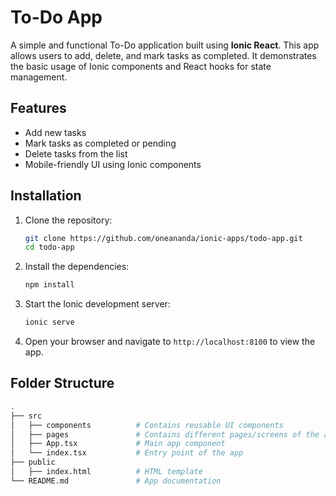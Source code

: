 ﻿# To-Do App

A simple and functional To-Do application built using **Ionic React**. This app allows users to add, delete, and mark tasks as completed. It demonstrates the basic usage of Ionic components and React hooks for state management.

## Features

- Add new tasks
- Mark tasks as completed or pending
- Delete tasks from the list
- Mobile-friendly UI using Ionic components

## Installation

1. Clone the repository:
    ```bash
    git clone https://github.com/oneananda/ionic-apps/todo-app.git
    cd todo-app
    ```

2. Install the dependencies:
    ```bash
    npm install
    ```

3. Start the Ionic development server:
    ```bash
    ionic serve
    ```

4. Open your browser and navigate to `http://localhost:8100` to view the app.

## Folder Structure

```bash
.
├── src
│   ├── components          # Contains reusable UI components
│   ├── pages               # Contains different pages/screens of the app
│   ├── App.tsx             # Main app component
│   └── index.tsx           # Entry point of the app
├── public
│   ├── index.html          # HTML template
└── README.md               # App documentation
